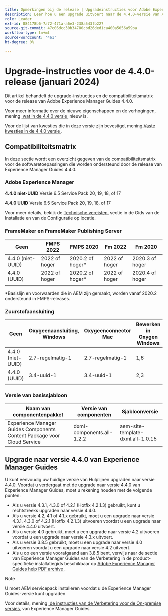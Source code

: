 ```yaml
---
title: Opmerkingen bij de release | Upgradeinstructies voor Adobe Experience Manager Guides 4.4.0-release
description: Leer hoe u een upgrade uitvoert naar de 4.4.0-versie van Adobe Experience Manager Guides
role: Leader
exl-id: 884178b6-7a72-471a-a6e3-238a543fb227
source-git-commit: 47c06dcc30b34780cbd26ded1ca400a5056a59ba
workflow-type: tm+mt
source-wordcount: '461'
ht-degree: 0%

---
```


# Upgrade-instructies voor de 4.4.0-release (januari 2024)

Dit artikel behandelt de upgrade-instructies en de compatibiliteitsmatrix voor de release van Adobe Experience Manager Guides 4.4.0.

Voor meer informatie over de nieuwe eigenschappen en de verhogingen, mening [&#x200B; wat in de 4.4.0 versie &#x200B;](../release-info/whats-new-4-4.md) nieuw is.

Voor de lijst van kwesties die in deze versie zijn bevestigd, mening [&#x200B; Vaste kwesties in de 4.4.0 versie &#x200B;](../release-info/fixed-issues-4-4.md).




## Compatibiliteitsmatrix

In deze sectie wordt een overzicht gegeven van de compatibiliteitsmatrix voor de softwaretoepassingen die worden ondersteund door de release van Experience Manager Guides 4.4.0.

### Adobe Experience Manager

**4.4.0 niet-UUID**
Versie 6.5 Service Pack 20, 19, 18, of 17

**4.4.0 UUID**
Versie 6.5 Service Pack 20, 19, 18, of 17


Voor meer details, bekijk de [&#x200B; Technische vereisten &#x200B;](../install-guide/download-install-technical-requirements.md) sectie in de Gids van de Installatie en van de Configuratie op locatie.

### FrameMaker en FrameMaker Publishing Server

| Geen | FMPS 2022 | FMPS 2020 | Fm 2022 | Fm 2020 |
| --- | --- | --- | --- | --- |
| 4.4.0 (niet-UUID) | 2022 of hoger | 2020.2 of hoger* | 2022 of hoger | 2020.3 of hoger |
| 4.4.0 (UUID) | 2022 of hoger | 2020.2 of hoger* | 2022 of hoger | 2020.4 of hoger |
| | | | |

*Basislijn en voorwaarden die in AEM zijn gemaakt, worden vanaf 2020.2 ondersteund in FMPS-releases.

### Zuurstofaansluiting

| Geen | Oxygeenaansluiting, Windows | Oxygeenconnector Mac | Bewerken in Oxygen Windows | Bewerken in Oxygen Mac |
| --- | --- | --- |--- |--- |
| 4.4.0 (niet-UUID) | 2.7-regelmatig-1 | 2.7-regelmatig-1 | 1,6 | 1,6 |
| 4.4.0 (UUID) | 3.4-uuid-1 | 3.4-uuid-1 | 2,3 | 2,3 |
|  |  |   |



### Versie van basissjabloon

| Naam van componentenpakket | Versie van componenten | Sjabloonversie |
|---|---|---|
| Experience Manager Guides Components Content Package voor Cloud Service | dxml-components.all-1.2.2 | aem-site-template-dxml.all-1.0.15 |



## Upgrade naar versie 4.4.0 van Experience Manager Guides


U kunt eenvoudig uw huidige versie van Hulplijnen upgraden naar versie 4.4.0. Voordat u verdergaat met de upgrade naar versie 4.4.0 van Experience Manager Guides, moet u rekening houden met de volgende punten:


- Als u versie 4.3.1, 4.3.0 of 4.2.1 (Hotfix 4.2.1.3) gebruikt, kunt u rechtstreeks upgraden naar versie 4.4.0.
- Als u versie 4.2, 4.1 of 4.1.x gebruikt, moet u een upgrade naar versie 4.3.1, 4.3.0 of 4.2.1 (Hotfix 4.2.1.3) uitvoeren voordat u een upgrade naar versie 4.4.0 uitvoert.
- Als u versie 4.0 gebruikt, moet u een upgrade naar versie 4.2 uitvoeren voordat u een upgrade naar versie 4.3.x uitvoert.
- Als u versie 3.8.5 gebruikt, moet u een upgrade naar versie 4.0 uitvoeren voordat u een upgrade naar versie 4.2 uitvoert.
- Als u op een versie voorafgaand aan 3.8.5 bent, verwijs naar de sectie van Experience Manager Guides van de Verbetering in de product-specifieke installatiegids beschikbaar op [&#x200B; Adobe Experience Manager Guides help PDF archive &#x200B;](https://helpx.adobe.com/nl/xml-documentation-for-experience-manager/archive.html).



>[!NOTE]
>
>U moet AEM servicepack installeren voordat u de Experience Manager Guides-versie kunt upgraden.

Voor details, mening [&#x200B; de instructies van de Verbetering voor de On-premise versies &#x200B;](../install-guide/upgrade-xml-documentation.md) van Experience Manager Guides.
